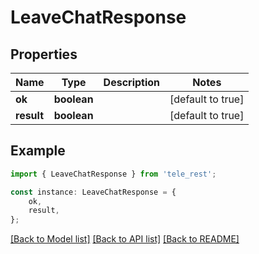 # LeaveChatResponse


## Properties

Name | Type | Description | Notes
------------ | ------------- | ------------- | -------------
**ok** | **boolean** |  | [default to true]
**result** | **boolean** |  | [default to true]

## Example

```typescript
import { LeaveChatResponse } from 'tele_rest';

const instance: LeaveChatResponse = {
    ok,
    result,
};
```

[[Back to Model list]](../README.md#documentation-for-models) [[Back to API list]](../README.md#documentation-for-api-endpoints) [[Back to README]](../README.md)

